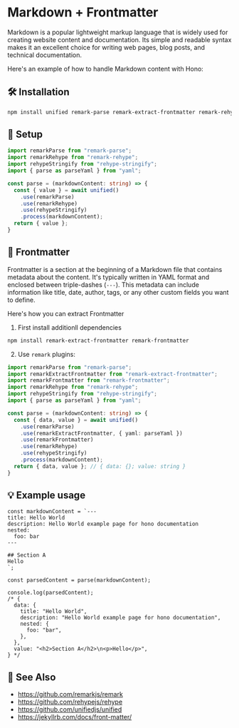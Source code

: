 # Markdown + Frontmatter

Markdown is a popular lightweight markup language that is widely used for creating website content and documentation. Its simple and readable syntax makes it an excellent choice for writing web pages, blog posts, and technical documentation.

Here's an example of how to handle Markdown content with Hono:

## 🛠️ Installation
```sh
npm install unified remark-parse remark-extract-frontmatter remark-rehype remark-frontmatter rehype-stringify yaml
```

## 🚀 Setup

```ts
import remarkParse from "remark-parse";
import remarkRehype from "remark-rehype";
import rehypeStringify from "rehype-stringify";
import { parse as parseYaml } from "yaml";

const parse = (markdownContent: string) => {
  const { value } = await unified()
    .use(remarkParse)
    .use(remarkRehype)
    .use(rehypeStringify)
    .process(markdownContent);
  return { value }; 
}
```

## 📝 Frontmatter
Frontmatter is a section at the beginning of a Markdown file that contains metadata about the content. It's typically written in YAML format and enclosed between triple-dashes (`---`). This metadata can include information like title, date, author, tags, or any other custom fields you want to define.

Here's how you can extract Frontmatter

1. First install additionll dependencies
```sh
npm install remark-extract-frontmatter remark-frontmatter
```

2. Use `remark` plugins:
```ts
import remarkParse from "remark-parse";
import remarkExtractFrontmatter from "remark-extract-frontmatter";
import remarkFrontmatter from "remark-frontmatter";
import remarkRehype from "remark-rehype";
import rehypeStringify from "rehype-stringify";
import { parse as parseYaml } from "yaml";

const parse = (markdownContent: string) => {
  const { data, value } = await unified()
    .use(remarkParse)
    .use(remarkExtractFrontmatter, { yaml: parseYaml })
    .use(remarkFrontmatter)
    .use(remarkRehype)
    .use(rehypeStringify)
    .process(markdownContent);
  return { data, value }; // { data: {}; value: string }
}
```

## 💡 Example usage
```tsx
const markdownContent = `---
title: Hello World
description: Hello World example page for hono documentation
nested:
  foo: bar
---

## Section A
Hello
`;

const parsedContent = parse(markdownContent);

console.log(parsedContent);
/* {
  data: {
    title: "Hello World",
    description: "Hello World example page for hono documentation",
    nested: {
      foo: "bar",
    },
  },
  value: "<h2>Section A</h2>\n<p>Hello</p>",
} */
```

## 🔗 See Also
- https://github.com/remarkjs/remark
- https://github.com/rehypejs/rehype
- https://github.com/unifiedjs/unified
- https://jekyllrb.com/docs/front-matter/
